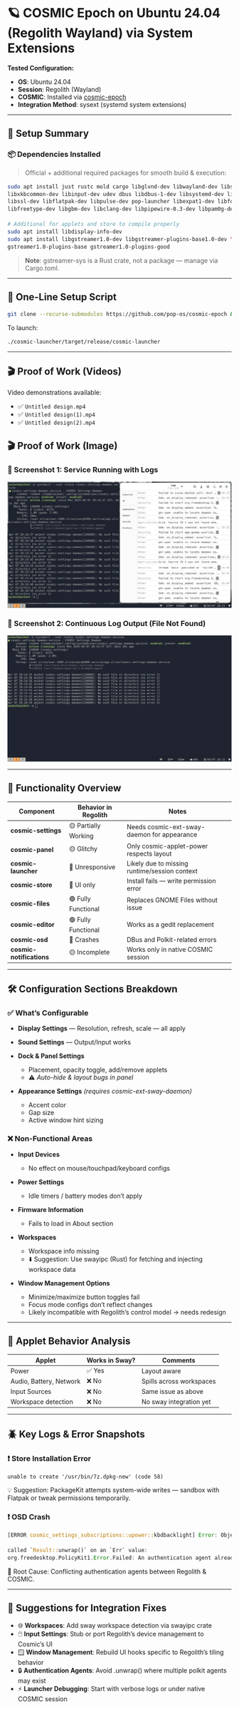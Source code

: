 
# 🪐 COSMIC Epoch on Ubuntu 24.04 (Regolith Wayland) via System Extensions

**Tested Configuration:**  
- **OS**: Ubuntu 24.04  
- **Session**: Regolith (Wayland)  
- **COSMIC**: Installed via [cosmic-epoch](https://github.com/pop-os/cosmic-epoch)  
- **Integration Method**: sysext (systemd system extensions)

---

## 🧩 Setup Summary

### 📦 Dependencies Installed

> Official + additional required packages for smooth build & execution:

```bash
sudo apt install just rustc mold cargo libglvnd-dev libwayland-dev libseat-dev \
libxkbcommon-dev libinput-dev udev dbus libdbus-1-dev libsystemd-dev libpixman-1-dev \
libssl-dev libflatpak-dev libpulse-dev pop-launcher libexpat1-dev libfontconfig-dev \
libfreetype-dev libgbm-dev libclang-dev libpipewire-0.3-dev libpam0g-dev -y

# Additional for applets and store to compile properly
sudo apt install libdisplay-info-dev
sudo apt install libgstreamer1.0-dev libgstreamer-plugins-base1.0-dev \
gstreamer1.0-plugins-base gstreamer1.0-plugins-good
```

> **Note**: gstreamer-sys is a Rust crate, not a package — manage via Cargo.toml.

---

## 🚀 One-Line Setup Script

```bash
git clone --recurse-submodules https://github.com/pop-os/cosmic-epoch && cd cosmic-epoch && just sysext
```

To launch:
```bash
./cosmic-launcher/target/release/cosmic-launcher
```

---

## 🎬 Proof of Work (Videos)

Video demonstrations available:

- ✅ `Untitled design.mp4`
- ✅ `Untitled design(1).mp4`
- ✅ `Untitled design(2).mp4`

  

## 🎬 Proof of Work (Image)


### 📸 Screenshot 1: Service Running with Logs

![COSMIC Settings Daemon - Running](./Screenshot%20from%202025-04-07%2020-21-51.png)

### 📸 Screenshot 2: Continuous Log Output (File Not Found)

![COSMIC Settings Daemon - Log Output](./Screenshot%20from%202025-04-07%2020-22-08.png)

---

## 🌈 Functionality Overview

| Component                 | Behavior in Regolith | Notes |
|--------------------------|----------------------|-------|
| **cosmic-settings**      | 🟡 Partially Working  | Needs cosmic-ext-sway-daemon for appearance |
| **cosmic-panel**         | 🟡 Glitchy            | Only cosmic-applet-power respects layout |
| **cosmic-launcher**      | 🔴 Unresponsive       | Likely due to missing runtime/session context |
| **cosmic-store**         | 🔴 UI only            | Install fails — write permission error |
| **cosmic-files**         | 🟢 Fully Functional    | Replaces GNOME Files without issue |
| **cosmic-editor**        | 🟢 Fully Functional    | Works as a gedit replacement |
| **cosmic-osd**           | 🔴 Crashes            | DBus and Polkit-related errors |
| **cosmic-notifications** | 🟡 Incomplete          | Works only in native COSMIC session |

---

## 🛠️ Configuration Sections Breakdown

### ✅ **What’s Configurable**

- **Display Settings** — Resolution, refresh, scale — all apply
- **Sound Settings** — Output/Input works
- **Dock & Panel Settings**  
  - Placement, opacity toggle, add/remove applets  
  - ⚠️ *Auto-hide & layout bugs in panel*

- **Appearance Settings** *(requires cosmic-ext-sway-daemon)*  
  - Accent color  
  - Gap size  
  - Active window hint sizing

### ❌ **Non-Functional Areas**

- **Input Devices**  
  - No effect on mouse/touchpad/keyboard configs

- **Power Settings**  
  - Idle timers / battery modes don’t apply

- **Firmware Information**  
  - Fails to load in About section

- **Workspaces**  
  - Workspace info missing  
  - ⬇️ Suggestion: Use swayipc (Rust) for fetching and injecting workspace data

- **Window Management Options**  
  - Minimize/maximize button toggles fail  
  - Focus mode configs don’t reflect changes  
  - Likely incompatible with Regolith’s control model → needs redesign

---

## 🧪 Applet Behavior Analysis

| Applet                   | Works in Sway? | Comments |
|--------------------------|----------------|----------|
| Power                    | ✅ Yes          | Layout aware |
| Audio, Battery, Network  | ❌ No           | Spills across workspaces |
| Input Sources            | ❌ No           | Same issue as above |
| Workspace detection      | ❌ No           | No sway integration yet |

---

## 🪲 Key Logs & Error Snapshots

### ❗ Store Installation Error

```text
unable to create '/usr/bin/7z.dpkg-new' (code 58)
```

💡 Suggestion: PackageKit attempts system-wide writes — sandbox with Flatpak or tweak permissions temporarily.

### ❗ OSD Crash

```rust
[ERROR cosmic_settings_subscriptions::upower::kbdbacklight] Error: Object does not exist at path “/org/freedesktop/UPower/KbdBacklight”

called `Result::unwrap()` on an `Err` value:
org.freedesktop.PolicyKit1.Error.Failed: An authentication agent already exists
```

🧠 Root Cause: Conflicting authentication agents between Regolith & COSMIC.

---

## 🧬 Suggestions for Integration Fixes

- 🌐 **Workspaces**: Add sway workspace detection via swayipc crate
- 🖱️ **Input Settings**: Stub or port Regolith’s device management to Cosmic’s UI
- 🪟 **Window Management**: Rebuild UI hooks specific to Regolith’s tiling behavior
- 🔒 **Authentication Agents**: Avoid .unwrap() where multiple polkit agents may exist
- ⚡ **Launcher Debugging**: Start with verbose logs or under native COSMIC session
